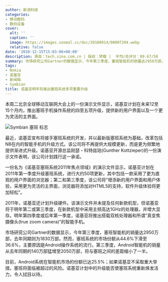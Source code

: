 ```yaml
---
author: 新浪科技
categories:
- 移动数码
- 数码设备
cover:
  alt: ''
  caption: ''
  image: https://images.soomal.cc/doc/20100914/00007204.webp
  relative: false
date: '2010-12-15T15:03:06+08:00'
description: 源自：tech.sina.com.cn | 版权：转载 |  平均/总评分：09.67/58
summary: 市场研究公司Gartner的数据显示，今年第三季度，塞班智能机的销量达2950万部，去年同期则为1830万部。然而，塞班系统的市场份额从44.6%下滑至36.6%，主要原因是Android操作系统的流行。第三季度，Android智能机的销量从去年同期的140万部猛增至2050万部，将与塞班之间的差距缩小了一半
tags:
- Nokia
- 诺基亚
- 新闻稿
- Symbian
title: 诺基亚明年将推出塞班系统多项重要升级
---
```


本周二北京全球移动互联网大会上的一份演示文件显示，诺基亚计划在未来12至15个月内，推出塞班手机操作系统的四至五项升级，提供新的用户界面以及一个更为灵活的主界面。



![Symbian 塞班 标志](https://images.soomal.cc/doc/20100914/00007204.webp)



最近，诺基亚宣布将接手塞班系统的开发，并以最新版塞班系统为基础，改革包括N8在内的智能手机的升级方式。该公司将不再提供大规模更新，而是更为频繁地提供渐进式升级。诺基亚开源总监刚瑟・科特兹珀(Gunther Kottzieper)的一份演示文件表明，该公司计划践行这一承诺。



一份名为《诺基亚塞班系统2011年焦点领域》的演示文件显示，诺基亚计划在2011年第一季度升级塞班系统，进行大约50项更新，其中包括一款采用了更为直观的用户界面的浏览器；第二和第三季度，该公司将“增添新的用户界面和用户体验，采用更为灵活的主界面，浏览器将添加对HTML5的支持，软件升级体验将更加轻松”。



2011年，诺基亚还计划升级硬件。该演示文件并未提及任何新款机型，但诺基亚将于明年第二或第三季度，在新款机型中采用主频高达1GHz的处理器，并增大显存。明年第四季度或后年第一季度，诺基亚将推出搭载双核处理器和所谓“真变焦摄像头(true zoom camera)”的智能手机。



市场研究公司Gartner的数据显示，今年第三季度，塞班智能机的销量达2950万部，去年同期则为1830万部。然而，塞班系统的市场份额从44.6%下滑至36.6%，主要原因是Android操作系统的流行。第三季度，Android智能机的销量从去年同期的140万部猛增至2050万部，将与塞班之间的差距缩小了一半。



目前，Android系统在智能机市场的份额已达25.5%；如果诺基亚不采取重大举措，塞班将面临被超过的风险。诺基亚计划中的升级能否使塞班系统重新焕发活力，令人拭目以待。